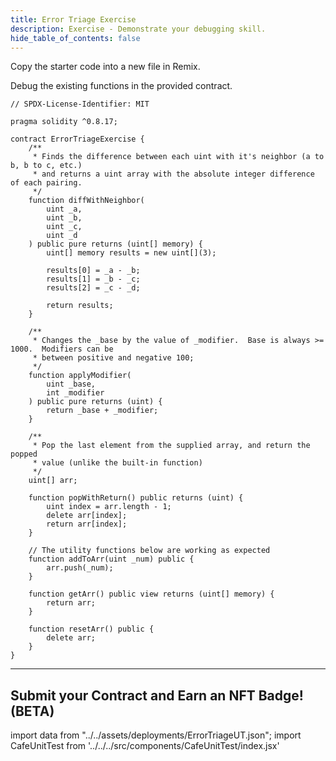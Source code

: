 ```yaml
---
title: Error Triage Exercise
description: Exercise - Demonstrate your debugging skill.
hide_table_of_contents: false
---
```


Copy the starter code into a new file in Remix.

Debug the existing functions in the provided contract.

```solidity
// SPDX-License-Identifier: MIT

pragma solidity ^0.8.17;

contract ErrorTriageExercise {
    /**
     * Finds the difference between each uint with it's neighbor (a to b, b to c, etc.)
     * and returns a uint array with the absolute integer difference of each pairing.
     */
    function diffWithNeighbor(
        uint _a,
        uint _b,
        uint _c,
        uint _d
    ) public pure returns (uint[] memory) {
        uint[] memory results = new uint[](3);

        results[0] = _a - _b;
        results[1] = _b - _c;
        results[2] = _c - _d;

        return results;
    }

    /**
     * Changes the _base by the value of _modifier.  Base is always >= 1000.  Modifiers can be
     * between positive and negative 100;
     */
    function applyModifier(
        uint _base,
        int _modifier
    ) public pure returns (uint) {
        return _base + _modifier;
    }

    /**
     * Pop the last element from the supplied array, and return the popped
     * value (unlike the built-in function)
     */
    uint[] arr;

    function popWithReturn() public returns (uint) {
        uint index = arr.length - 1;
        delete arr[index];
        return arr[index];
    }

    // The utility functions below are working as expected
    function addToArr(uint _num) public {
        arr.push(_num);
    }

    function getArr() public view returns (uint[] memory) {
        return arr;
    }

    function resetArr() public {
        delete arr;
    }
}

```

---

## Submit your Contract and Earn an NFT Badge! (BETA)

import data from "../../assets/deployments/ErrorTriageUT.json";
import CafeUnitTest from '../../../src/components/CafeUnitTest/index.jsx'

<CafeUnitTest deployment={data} nftNum={10}/>
